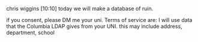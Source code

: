 chris wiggins [10:10]
today we will make a database of ruin.

if you consent, please DM me your uni. Terms of service are: I will use data that the Columbia LDAP gives from your UNI. this may include address, department, school